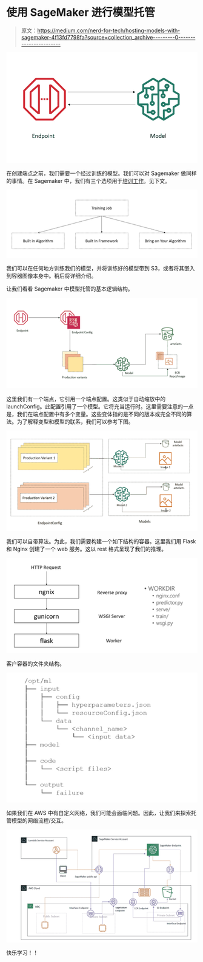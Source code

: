 # 使用 SageMaker 进行模型托管

> 原文：<https://medium.com/nerd-for-tech/hosting-models-with-sagemaker-4f13fd7798fa?source=collection_archive---------0----------------------->

![](img/9ad06d7fa4a6f9b41debbd31e29a43e3.png)

在创建端点之前，我们需要一个经过训练的模型。我们可以对 Sagemaker 做同样的事情。在 Sagemaker 中，我们有三个选项用于[培训工作](https://docs.aws.amazon.com/sagemaker/latest/APIReference/API_CreateTrainingJob.html)。见下文。

![](img/753235c90ab7313ae1af12acbc1d9d44.png)

我们可以在任何地方训练我们的模型，并将训练好的模型带到 S3，或者将其嵌入到容器图像本身中。稍后将详细介绍。

让我们看看 Sagemaker 中模型托管的基本逻辑结构。

![](img/26ac98f389fbd4304ad0be35f60a55c8.png)

这里我们有一个端点，它引用一个端点配置。这类似于自动缩放中的 launchConfig。此配置引用了一个模型。它将充当运行时。这里需要注意的一点是，我们在端点配置中有多个变量。这些变体指的是不同的版本或完全不同的算法。为了解释变型和模型的联系，我们可以参考下图。

![](img/20ebdf5e40e0f9239ecbf6db40e0c1c0.png)

我们可以自带算法。为此，我们需要构建一个如下结构的容器。这里我们用 Flask 和 Nginx 创建了一个 web 服务。这以 rest 格式呈现了我们的推理。

![](img/69e2f0d22e764ddc519a0f8a8b8c7203.png)

客户容器的文件夹结构。

![](img/d02b99fc7b8dd92c8b1604bbd34f554c.png)

如果我们在 AWS 中有自定义网络，我们可能会面临问题。因此，让我们来探索托管模型的网络流程/交互。

![](img/c22f50e618b389a0cb5c65ac00950ffc.png)

快乐学习！！